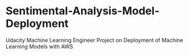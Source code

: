 # Sentimental-Analysis-Model-Deployment
Udacity Machine Learning Engineer Project on Deployment of Machine Learning Models with AWS
